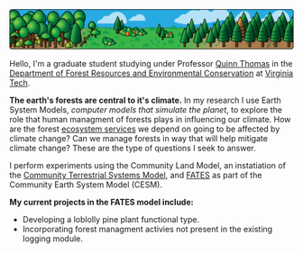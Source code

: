 <!-- -----------------------------------------------------------------------------------------------
https://github.com/JoshuaRady/JoshuaRady    README.md
JMR
Started: 9/7/2020

This special repository ReadMe renders at the top of the account profile page.
Images need to use absolute links or they will fail to render properly from the profile page, which
seems to be treated as outside the 'namesake' repository.

Copyright (C) 2020 Joshua M. Rady, All Rights Reserved
------------------------------------------------------------------------------------------------ -->

<!-- The ReadMe section of the profile page is about 904 px wide. -->
<img src="https://github.com/JoshuaRady/JoshuaRady/blob/master/images/ProfileHeader2.png">

Hello, I'm a graduate student studying under Professor [Quinn Thomas](https://www.epics.frec.vt.edu/?page_id=67) in the [Department of Forest Resources and Environmental Conservation](http://frec.vt.edu) at [Virginia Tech](https://vt.edu).

**The earth's forests are central to it's climate.** In my research I use Earth System Models, _computer models that simulate the planet_, to explore the role that human managment of forests plays in influencing our climate.  How are the forest [ecosystem services](https://en.wikipedia.org/wiki/Ecosystem_service) we depend on going to be affected by climate change? Can we manage forests in way that will help mitigate climate change? These are the type of questions I seek to answer.

I perform experiments using the Community Land Model, an instatiation of the [Community Terrestrial Systems Model](http://github.com/ESCOMP/CTSM), and [FATES](http://github.com/NGEET/fates) as part of the Community Earth System Model (CESM).

**My current projects in the FATES model include:**
* Developing a loblolly pine plant functional type.
* Incorporating forest managment activies not present in the existing logging module.
